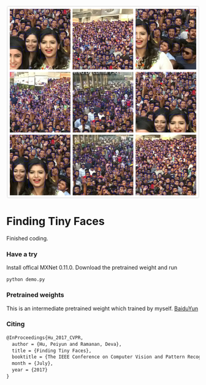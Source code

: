![Demo result](demo/demo.jpg)

# Finding Tiny Faces

Finished coding.

### Have a try

Install offical MXNet 0.11.0. Download the pretrained weight and run

```
python demo.py
```

### Pretrained weights

This is an intermediate pretrained weight which trained by myself. [BaiduYun](https://pan.baidu.com/s/1pLHXE1l)

### Citing

```latex
@InProceedings{Hu_2017_CVPR,
  author = {Hu, Peiyun and Ramanan, Deva},
  title = {Finding Tiny Faces},
  booktitle = {The IEEE Conference on Computer Vision and Pattern Recognition (CVPR)},
  month = {July},
  year = {2017}
}
```


